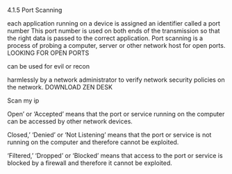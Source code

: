 
4.1.5 Port Scanning

 each application running on a device is assigned an identifier called a port number
This port number is used on both ends of the transmission so that the right data is passed to the correct application.
Port scanning is a process of probing a computer, server or other network host for open ports.
LOOKING FOR OPEN PORTS
 
can be used for evil or recon

harmlessly by a network administrator to verify network security policies on the network.
 DOWNLOAD ZEN DESK 

Scan my ip 

Open’ or ‘Accepted’ means that the port or service running on the computer can be accessed by other network devices.

Closed,’ ‘Denied’ or ‘Not Listening’ means that the port or service is not running on the computer and therefore cannot be exploited.

‘Filtered,’ ‘Dropped’ or ‘Blocked’ means that access to the port or service is blocked by a firewall and therefore it cannot be exploited.



